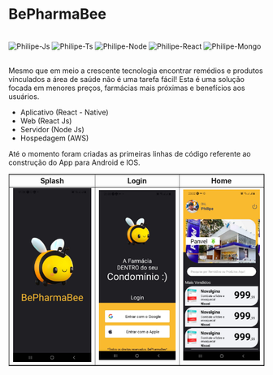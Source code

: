 # BePharmaBee 

<div style="display: inline_block"><br>
  <img align="center" alt="Philipe-Js" height="50" width="50" src="https://cdn.jsdelivr.net/gh/devicons/devicon/icons/javascript/javascript-original.svg">
  <img align="center" alt="Philipe-Ts" height="50" width="50" src="https://cdn.jsdelivr.net/gh/devicons/devicon/icons/typescript/typescript-original.svg">
  <img align="center" alt="Philipe-Node" height="50" width="50" src="https://cdn.jsdelivr.net/gh/devicons/devicon/icons/nodejs/nodejs-original.svg">
  <img align="center" alt="Philipe-React" height="50" width="50" src="https://cdn.jsdelivr.net/gh/devicons/devicon/icons/react/react-original.svg">
  <img align="center" alt="Philipe-Mongo" height="50" width="50" src="https://cdn.jsdelivr.net/gh/devicons/devicon/icons/mongodb/mongodb-original.svg">
</div>

<br />

Mesmo que em meio a crescente tecnologia encontrar remédios e produtos vínculados a área de saúde não é uma tarefa fácil! 
Esta é uma solução focada em menores preços, farmácias mais próximas e benefícios aos usuários.

* Aplicativo (React - Native)
* Web (React Js)
* Servidor (Node Js)
* Hospedagem (AWS)

Até o momento foram criadas as primeiras linhas de código referente ao construção do App para Android e IOS.
<br />
<table align="center" border="1">
    <thead>
    	<tr>
        <th>Splash</th>
        <th>Login</th>
        <th>Home</th>
      </tr>
    </thead>
    <tbody>
    	<tr>
        <td align="center"><img width="220" src="assets/screenshotSplash.jpeg" alt="Tela de Splash do App" /></td>
        <td align="center"><img width="220" src="assets/screenshotLogin.jpeg" alt="Tela de Login do App" /></td>
        <td align="center"><img width="220" src="assets/screenshotReadMe.jpeg" alt="Tela Home do App" /></td>
      </tr>
    </tbody>
</table>



​	 
